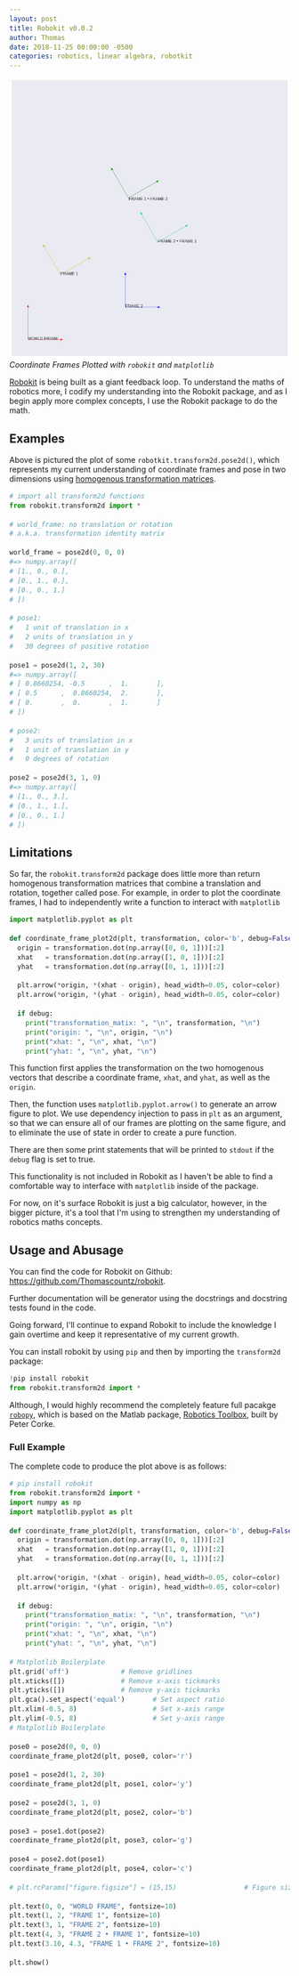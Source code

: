 ```yaml
---
layout: post
title: Robokit v0.0.2
author: Thomas
date: 2018-11-25 00:00:00 -0500
categories: robotics, linear algebra, robotkit
---
```


![](../assets/robokit_frames_v-0-0-1.png)*Coordinate Frames Plotted with `robokit` and `matplotlib`*

[Robokit](https://pypi.org/project/robokit/) is being built as a giant feedback loop. To understand the maths of robotics more, I codify my understanding into the Robokit package, and as I begin apply more complex concepts, I use the Robokit package to do the math.

## Examples

Above is pictured the plot of some `robotkit.transform2d.pose2d()`, which represents my current understanding of coordinate frames and pose in two dimensions using [homogenous transformation matrices](./2018-11-18-2d-coordinate-frames-matplotlib.md). 

```python
# import all transform2d functions
from robokit.transform2d import *

# world_frame: no translation or rotation 
# a.k.a. transformation identity matrix

world_frame = pose2d(0, 0, 0)
#=> numpy.array([
# [1., 0., 0.],
# [0., 1., 0.],
# [0., 0., 1.]
# ])
        
# pose1: 
#	1 unit of translation in x
#	2 units of translation in y
#	30 degrees of positive rotation

pose1 = pose2d(1, 2, 30)
#=> numpy.array([
# [ 0.8660254, -0.5      ,  1.       ],
# [ 0.5      ,  0.8660254,  2.       ],
# [ 0.       ,  0.       ,  1.       ]
# ])

# pose2:
#	3 units of translation in x
#	1 unit of translation in y
#	0 degrees of rotation

pose2 = pose2d(3, 1, 0)
#=> numpy.array([
# [1., 0., 3.],
# [0., 1., 1.],
# [0., 0., 1.]
# ])
```

## Limitations

So far, the `robokit.transform2d` package does little more than return homogenous transformation matrices that combine a translation and rotation, together called pose. For example, in order to plot the coordinate frames, I had to independently write a function to interact with `matplotlib`

```python
import matplotlib.pyplot as plt

def coordinate_frame_plot2d(plt, transformation, color='b', debug=False):
  origin = transformation.dot(np.array([0, 0, 1]))[:2]
  xhat   = transformation.dot(np.array([1, 0, 1]))[:2]
  yhat   = transformation.dot(np.array([0, 1, 1]))[:2]
  
  plt.arrow(*origin, *(xhat - origin), head_width=0.05, color=color)
  plt.arrow(*origin, *(yhat - origin), head_width=0.05, color=color)
    
  if debug:
    print("transformation_matix: ", "\n", transformation, "\n")
    print("origin: ", "\n", origin, "\n")
    print("xhat: ", "\n", xhat, "\n")
    print("yhat: ", "\n", yhat, "\n")
```

This function first applies the transformation on the two homogenous vectors that describe a coordinate frame, `xhat`, and `yhat`, as well as the `origin`. 

Then, the function uses `matplotlib.pyplot.arrow()` to generate an arrow figure to plot. We use dependency injection to pass in `plt` as an argument, so that we can ensure all of our frames are plotting on the same figure, and to eliminate the use of state in order to create a pure function.

There are then some print statements that will be printed to `stdout` if the `debug` flag is set to true.

This functionality is not included in Robokit as I haven't be able to find a comfortable way to interface with `matplotlib` inside of the package. 

For now, on it's surface Robokit is just a big calculator, however, in the bigger picture, it's a tool that I'm using to strengthen my understanding of robotics maths concepts.

## Usage and Abusage

You can find the code for Robokit on Github: https://github.com/Thomascountz/robokit.

Further documentation will be generator using the docstrings and docstring tests found in the code. 

Going forward, I'll continue to expand Robokit to include the knowledge I gain overtime and keep it representative of my current growth.

You can install robokit by using `pip` and then by importing the `transform2d` package:

```python
!pip install robokit
from robokit.transform2d import *
```

Although, I would highly recommend the completely feature full pacakge [`robopy`](https://pypi.org/project/robopy/), which is based on the Matlab package, [Robotics Toolbox](http://petercorke.com/wordpress/toolboxes/robotics-toolbox), built by Peter Corke.

### Full Example

The complete code to produce the plot above is as follows:

```python
# pip install robokit
from robokit.transform2d import *
import numpy as np
import matplotlib.pyplot as plt

def coordinate_frame_plot2d(plt, transformation, color='b', debug=False):
  origin = transformation.dot(np.array([0, 0, 1]))[:2]
  xhat   = transformation.dot(np.array([1, 0, 1]))[:2]
  yhat   = transformation.dot(np.array([0, 1, 1]))[:2]
  
  plt.arrow(*origin, *(xhat - origin), head_width=0.05, color=color)
  plt.arrow(*origin, *(yhat - origin), head_width=0.05, color=color)
    
  if debug:
    print("transformation_matix: ", "\n", transformation, "\n")
    print("origin: ", "\n", origin, "\n")
    print("xhat: ", "\n", xhat, "\n")
    print("yhat: ", "\n", yhat, "\n")
    
# Matplotlib Boilerplate
plt.grid('off')			    # Remove gridlines
plt.xticks([])			    # Remove x-axis tickmarks
plt.yticks([])			    # Remove y-axis tickmarks
plt.gca().set_aspect('equal')       # Set aspect ratio
plt.xlim(-0.5, 8)                   # Set x-axis range 
plt.ylim(-0.5, 8)                   # Set y-axis range
# Matplotlib Boilerplate

pose0 = pose2d(0, 0, 0)
coordinate_frame_plot2d(plt, pose0, color='r')

pose1 = pose2d(1, 2, 30)
coordinate_frame_plot2d(plt, pose1, color='y')

pose2 = pose2d(3, 1, 0)
coordinate_frame_plot2d(plt, pose2, color='b')

pose3 = pose1.dot(pose2)
coordinate_frame_plot2d(plt, pose3, color='g')

pose4 = pose2.dot(pose1)
coordinate_frame_plot2d(plt, pose4, color='c')

# plt.rcParams["figure.figsize"] = (15,15)                 # Figure size

plt.text(0, 0, "WORLD FRAME", fontsize=10)
plt.text(1, 2, "FRAME 1", fontsize=10)
plt.text(3, 1, "FRAME 2", fontsize=10)
plt.text(4, 3, "FRAME 2 • FRAME 1", fontsize=10)
plt.text(3.10, 4.3, "FRAME 1 • FRAME 2", fontsize=10)

plt.show()
```

